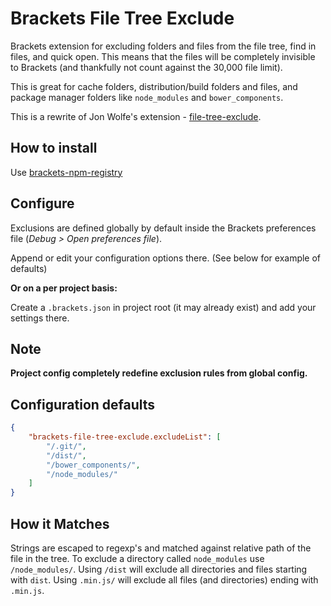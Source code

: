 # Brackets File Tree Exclude

Brackets extension for excluding folders and files from the file tree, find in files, and quick open.
This means that the files will be completely invisible to Brackets (and thankfully not count against the 30,000 file limit). 

This is great for cache folders, distribution/build folders and files, and package manager folders like `node_modules` and `bower_components`.

This is a rewrite of Jon Wolfe's extension - [file-tree-exclude](https://github.com/JonathanWolfe/file-tree-exclude).

## How to install

Use [brackets-npm-registry](https://github.com/zaggino/brackets-npm-registry)

## Configure

Exclusions are defined globally by default inside the Brackets preferences file (_Debug > Open preferences file_).

Append or edit your configuration options there. (See below for example of defaults)

**Or on a per project basis:**

Create a `.brackets.json` in project root (it may already exist) and add your settings there.

## Note

**Project config completely redefine exclusion rules from global config.**

## Configuration defaults

```JSON
{
	"brackets-file-tree-exclude.excludeList": [
		"/.git/",
        "/dist/",
        "/bower_components/",
        "/node_modules/"
    ]
}
```

## How it Matches

Strings are escaped to regexp's and matched against relative path of the file in the tree.
To exclude a directory called `node_modules` use `/node_modules/`.
Using `/dist` will exclude all directories and files starting with `dist`.
Using `.min.js/` will exclude all files (and directories) ending with `.min.js`.
